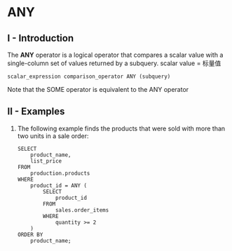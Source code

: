# ANY
## I - Introduction
The __ANY__ operator is a logical operator that compares a scalar value with a single-column set of values returned by a subquery.
scalar value = 标量值
```
scalar_expression comparison_operator ANY (subquery)
```

Note that the SOME operator is equivalent to the ANY operator

## II - Examples 
1. The following example finds the products that were sold with more than two units in a sale order:
    ```
    SELECT
        product_name,
        list_price
    FROM
        production.products
    WHERE
        product_id = ANY (
            SELECT
                product_id
            FROM
                sales.order_items
            WHERE
                quantity >= 2
        )
    ORDER BY
        product_name;
    ```

